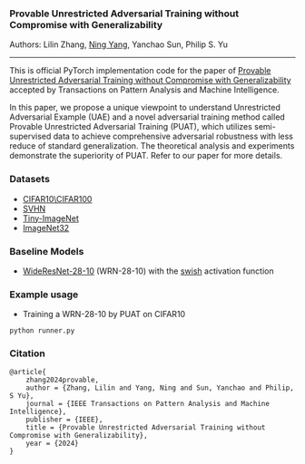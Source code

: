 ### Provable Unrestricted Adversarial Training without Compromise with Generalizability

Authors: Lilin Zhang, [Ning Yang](https://yneversky.github.io), Yanchao Sun, Philip S. Yu

------

This is official PyTorch implementation code for the paper of [Provable Unrestricted Adversarial Training without Compromise with Generalizability](https://ieeexplore.ieee.org/document/10530438) accepted by Transactions on Pattern Analysis and Machine Intelligence. 

In this paper, we propose a unique viewpoint to understand Unrestricted Adversarial Example (UAE) and a novel adversarial training method called Provable Unrestricted Adversarial Training (PUAT), which utilizes semi-supervised data to achieve comprehensive adversarial robustness with less reduce of standard generalization. The theoretical analysis and experiments demonstrate the superiority of PUAT. Refer to our paper for more details.

### Datasets

- [CIFAR10\CIFAR100](https://www.cs.toronto.edu/~kriz/cifar.html)
- [SVHN](http://ufldl.stanford.edu/housenumbers/)
- [Tiny-ImageNet](https://www.kaggle.com/c/tiny-imagenet/overview)
- [ImageNet32](http://image-net.org/download-images)

### Baseline Models

- [WideResNet-28-10](https://arxiv.org/abs/1605.07146) (WRN-28-10) with the [swish](https://arxiv.org/pdf/1606.08415) activation function

### Example usage

- Training a WRN-28-10 by PUAT on CIFAR10

```
python runner.py
```

### Citation

```
@article{
    zhang2024provable,
    author = {Zhang, Lilin and Yang, Ning and Sun, Yanchao and Philip, S Yu},
    journal = {IEEE Transactions on Pattern Analysis and Machine Intelligence},
    publisher = {IEEE},
    title = {Provable Unrestricted Adversarial Training without Compromise with Generalizability},
    year = {2024}
}
```